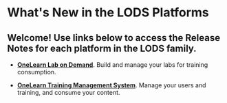 # What's New in the LODS Platforms

## Welcome! Use links below to access the Release Notes for each platform in the LODS family.

- [**OneLearn Lab on Demand**](/lod/whats-new.md). Build and manage your labs for training consumption.

- [**OneLearn Training Management System**](/tms/whats-new.md). Manage your users and training, and consume your content.
